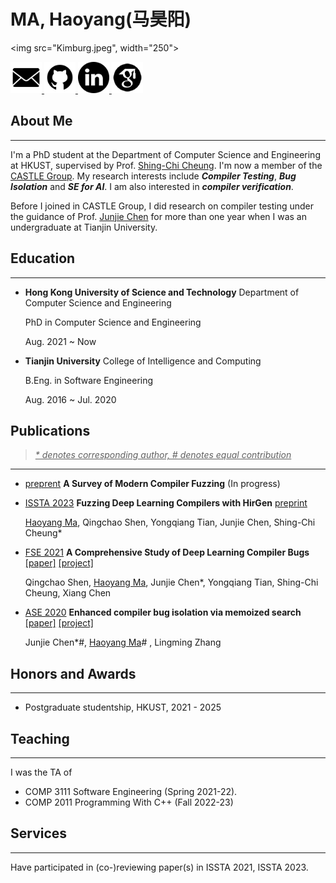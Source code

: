 <script type="text/javascript"
  src="http://cdn.mathjax.org/mathjax/latest/MathJax.js?config=TeX-AMS-MML_HTMLorMML">
</script>
# MA, Haoyang(马昊阳)

<!-- <img src = "me.jpg" width = "500"> -->

<!-- <img src="me.jpg" width="400" 
onmouseover="src='me_cyberpunk.jpg'" 
onmouseout="src='me.jpg'" 
/> -->
<img src="Kimburg.jpeg", width="250">

<!-- <img src="mepainting1.jpg", width="200"/> -->

<a href="mailto: hmaaj@connect.ust.hk">
    <img src="email.png", width=50>
</a>
<a href="https://github.com/haoyang9804">
    <img src="GitHub.png", width=50>
</a>
<a href="https://www.linkedin.com/in/haoyang-ma-a870b01b6/">
    <img src="linkedin.png", width=50>
</a>
<a href="https://scholar.google.com/citations?user=0-iO7hsAAAAJ&hl=en">
    <img src="google-scholar--v2.png", width=50>
</a>

<!-- [Google Scholar](https://scholar.google.com/citations?user=0-iO7hsAAAAJ&hl=en)  -->

<!-- [Github](https://github.com/haoyang9804) -->

## About Me

---
I'm a PhD student at the Department of Computer Science and Engineering at HKUST, supervised by Prof. [Shing-Chi Cheung](https://www.cse.ust.hk/~scc/). I'm now a member of the [CASTLE Group](http://sccpu2.cse.ust.hk/castle/index.html). My research interests include ***Compiler Testing***, ***Bug Isolation*** and ***SE for AI***. I am also interested in ***compiler verification***.

Before I joined in CASTLE Group, I did research on compiler testing under the guidance of Prof. [Junjie Chen](https://sites.google.com/site/junjiechen08/) for more than one year when I was an undergraduate at Tianjin University.


<!-- <u> BTW, my English name is drawn from my favoriate football coach [Jürgen Klopp](kloppp.png). </u> -->

## Education

---

+ **Hong Kong University of Science and Technology** Department of Computer Science and Engineering
  
    PhD in Computer Science and Engineering
  
    Aug. 2021 ~ Now

+ **Tianjin University** College of Intelligence and Computing
  
    B.Eng. in Software Engineering
  
    Aug. 2016 ~ Jul. 2020

## Publications

> <i><u>\* denotes corresponding author, # denotes equal contribution</u></i>

---

+ [preprent](https://arxiv.org/abs/2306.06884) **A Survey of Modern Compiler Fuzzing** (In progress)

+ [ISSTA 2023](https://conf.researchr.org/home/issta-2023) **Fuzzing Deep Learning Compilers with HirGen** [preprint](https://arxiv.org/abs/2208.02193)
    
    <u>Haoyang Ma</u>, Qingchao Shen, Yongqiang Tian, Junjie Chen, Shing-Chi Cheung*

+ [FSE 2021](https://2021.esec-fse.org) **A Comprehensive Study of Deep Learning Compiler Bugs** [\[paper\]](A_Comprehensive_Study_of_Deep_Learning_Compiler_Bugs.pdf) [\[project\]](https://github.com/ShenQingchao/DLCstudy)

    Qingchao Shen, <u>Haoyang Ma</u>, Junjie Chen*, Yongqiang Tian, Shing-Chi Cheung, Xiang Chen

    <!-- *acceptance rate*: 24.5% (97 of 396) -->

+ [ASE 2020](https://conf.researchr.org/home/ase-2020) **Enhanced compiler bug isolation via memoized search** [\[paper\]](ASE_20__Reinforcement_Compiler_Bug_Isolation.pdf) [\[project\]](https://github.com/haoyang9804/RecBi)

    Junjie Chen\*#, <u>Haoyang Ma</u>#  , Lingming Zhang

    <!-- *acceptance rate*: 22.5% (93 of 408) -->

## Honors and Awards

---

+ Postgraduate studentship, HKUST, 2021 - 2025

## Teaching

---

I was the TA of 

+ COMP 3111 Software Engineering (Spring 2021-22).
+ COMP 2011 Programming With C++ (Fall 2022-23)

## Services

---

Have participated in (co-)reviewing paper(s) in ISSTA 2021, ISSTA 2023.

